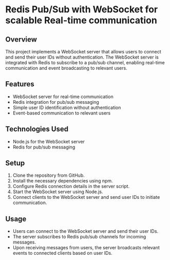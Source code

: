 # Redis Pub/Sub with WebSocket for scalable Real-time communication

## Overview

This project implements a WebSocket server that allows users to connect and send their user IDs without authentication. The WebSocket server is integrated with Redis to subscribe to a pub/sub channel, enabling real-time communication and event broadcasting to relevant users.

## Features

- WebSocket server for real-time communication
- Redis integration for pub/sub messaging
- Simple user ID identification without authentication
- Event-based communication to relevant users

## Technologies Used

- Node.js for the WebSocket server
- Redis for pub/sub messaging

## Setup

1. Clone the repository from GitHub.
2. Install the necessary dependencies using npm.
3. Configure Redis connection details in the server script.
4. Start the WebSocket server using Node.js.
5. Connect clients to the WebSocket server and send user IDs to initiate communication.

## Usage

- Users can connect to the WebSocket server and send their user IDs.
- The server subscribes to Redis pub/sub channels for incoming messages.
- Upon receiving messages from users, the server broadcasts relevant events to connected clients based on user IDs.
